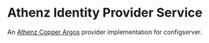 <!-- Copyright 2020 Oath Inc. Licensed under the terms of the Apache 2.0 license. See LICENSE in the project root. -->
# Athenz Identity Provider Service

An [Athenz Copper Argos](https://github.com/yahoo/athenz/blob/master/docs/copper_argos.md) provider implementation for configserver.

